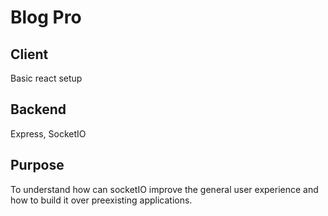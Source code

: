 # Blog Pro

## Client

Basic react setup

## Backend

Express, SocketIO

## Purpose

To understand how can socketIO improve the general user experience and how to build it over preexisting applications.
